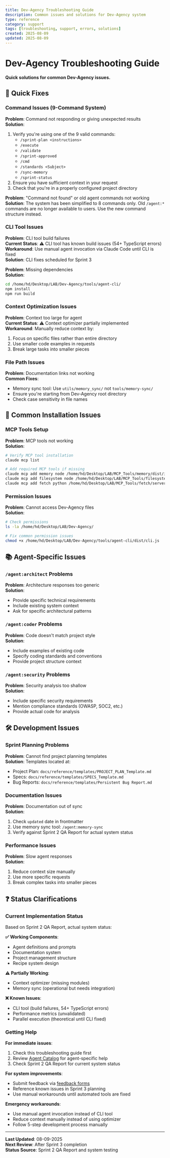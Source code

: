 ```yaml
---
title: Dev-Agency Troubleshooting Guide
description: Common issues and solutions for Dev-Agency system
type: reference
category: support
tags: [troubleshooting, support, errors, solutions]
created: 2025-08-09
updated: 2025-08-09
---
```


# Dev-Agency Troubleshooting Guide

**Quick solutions for common Dev-Agency issues.**

## 🚨 Quick Fixes

### Command Issues (9-Command System)

**Problem**: Command not responding or giving unexpected results  
**Solution**: 
1. Verify you're using one of the 9 valid commands:
   - `/sprint-plan <instructions>`
   - `/execute`
   - `/validate`  
   - `/sprint-approved`
   - `/cmd`
   - `/standards <Subject>`
   - `/sync-memory`
   - `/sprint-status`
2. Ensure you have sufficient context in your request
3. Check that you're in a properly configured project directory

**Problem**: "Command not found" or old agent commands not working  
**Solution**:
The system has been simplified to 8 commands only. Old `/agent:*` commands are no longer available to users. Use the new command structure instead.

### CLI Tool Issues

**Problem**: CLI tool build failures  
**Current Status**: ⚠️ CLI tool has known build issues (54+ TypeScript errors)  
**Workaround**: Use manual agent invocation via Claude Code until CLI is fixed  
**Solution**: CLI fixes scheduled for Sprint 3

**Problem**: Missing dependencies  
**Solution**: 
```bash
cd /home/hd/Desktop/LAB/Dev-Agency/tools/agent-cli/
npm install
npm run build
```

### Context Optimization Issues

**Problem**: Context too large for agent  
**Current Status**: ⚠️ Context optimizer partially implemented  
**Workaround**: Manually reduce context by:
1. Focus on specific files rather than entire directory
2. Use smaller code examples in requests
3. Break large tasks into smaller pieces

### File Path Issues

**Problem**: Documentation links not working  
**Common Fixes**:
- Memory sync tool: Use `utils/memory_sync/` not `tools/memory-sync/`
- Ensure you're starting from Dev-Agency root directory
- Check case sensitivity in file names

## 🔧 Common Installation Issues

### MCP Tools Setup

**Problem**: MCP tools not working  
**Solution**:
```bash
# Verify MCP tool installation
claude mcp list

# Add required MCP tools if missing
claude mcp add memory node /home/hd/Desktop/LAB/MCP_Tools/memory/dist/index.js
claude mcp add filesystem node /home/hd/Desktop/LAB/MCP_Tools/filesystem/dist/index.js
claude mcp add fetch python /home/hd/Desktop/LAB/MCP_Tools/fetch/server.py
```

### Permission Issues

**Problem**: Cannot access Dev-Agency files  
**Solution**:
```bash
# Check permissions
ls -la /home/hd/Desktop/LAB/Dev-Agency/

# Fix common permission issues
chmod +x /home/hd/Desktop/LAB/Dev-Agency/tools/agent-cli/dist/cli.js
```

## 📚 Agent-Specific Issues

### `/agent:architect` Problems

**Problem**: Architecture responses too generic  
**Solution**: 
- Provide specific technical requirements
- Include existing system context
- Ask for specific architectural patterns

### `/agent:coder` Problems

**Problem**: Code doesn't match project style  
**Solution**:
- Include examples of existing code
- Specify coding standards and conventions
- Provide project structure context

### `/agent:security` Problems  

**Problem**: Security analysis too shallow  
**Solution**:
- Include specific security requirements
- Mention compliance standards (OWASP, SOC2, etc.)
- Provide actual code for analysis

## 🛠️ Development Issues

### Sprint Planning Problems

**Problem**: Cannot find project planning templates  
**Solution**: Templates located at:
- Project Plan: `docs/reference/templates/PROJECT_PLAN_Template.md`
- Specs: `docs/reference/templates/SPECS_Template.md`
- Bug Reports: `docs/reference/templates/Persistent Bug Report.md`

### Documentation Issues

**Problem**: Documentation out of sync  
**Solution**:
1. Check `updated` date in frontmatter
2. Use memory sync tool: `/agent:memory-sync`
3. Verify against Sprint 2 QA Report for actual system status

### Performance Issues

**Problem**: Slow agent responses  
**Solution**:
1. Reduce context size manually
2. Use more specific requests
3. Break complex tasks into smaller pieces

## ❓ Status Clarifications

### Current Implementation Status

Based on Sprint 2 QA Report, actual system status:

**✅ Working Components**:
- Agent definitions and prompts
- Documentation system
- Project management structure
- Recipe system design

**⚠️ Partially Working**:
- Context optimizer (missing modules)
- Memory sync (operational but needs integration)

**❌ Known Issues**:
- CLI tool (build failures, 54+ TypeScript errors)
- Performance metrics (unvalidated)
- Parallel execution (theoretical until CLI fixed)

### Getting Help

**For immediate issues**:
1. Check this troubleshooting guide first
2. Review [Agent Catalog](../../quick-start/AGENT_CATALOG.md) for agent-specific help
3. Check Sprint 2 QA Report for current system status

**For system improvements**:
- Submit feedback via [feedback forms](../../feedback/)
- Reference known issues in Sprint 3 planning
- Use manual workarounds until automated tools are fixed

**Emergency workarounds**:
- Use manual agent invocation instead of CLI tool
- Reduce context manually instead of using optimizer
- Follow 5-step development process manually

---

**Last Updated**: 08-09-2025  
**Next Review**: After Sprint 3 completion  
**Status Source**: Sprint 2 QA Report and system testing